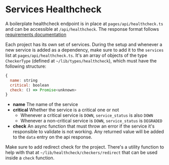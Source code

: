 # Services Healthcheck

A boilerplate healthcheck endpoint is in place at `pages/api/healthcheck.ts` and can be accessible at `/api/healthcheck`. The response format follows [requirements documentation](https://toptal-core.atlassian.net/wiki/spaces/IE/pages/1387036851/)

Each project has its own set of services. During the setup and whenever a new service is added as a dependency, make sure to add it to the `services` list at `pages/api/healthcheck.ts`.
It's an array of objects of the type `CheckerType` (defined at `~/lib/types/healthcheck`), which must have the following structure:

```javascript
{
  name: string
  critical: boolean
  check: () => Promise<unknown>
}
```

- **name** The name of the service
- **critical** Whether the service is a critical one or not
  - Whenever a critical service is `DOWN`, `service_status` is also `DOWN`
  - Whenever a non-critical service is `DOWN`, `service_status` is `DEGRADED`
- **check** An async function that must throw an error if the service it's responsible to validate is not working. Any returned value will be added to the `data` entry on the api response.

Make sure to add redirect check for the project. There's a utility function to help with that at `~/lib/healthcheck/checkers/redirect` that can be used inside a `check` function.
